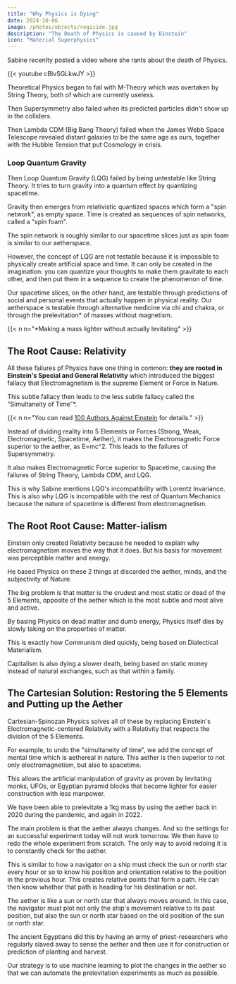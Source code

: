 ```yaml
---
title: "Why Physics is Dying"
date: 2024-10-06
image: /photos/objects/regicide.jpg
description: "The Death of Physics is caused by Einstein"
icon: "Material Superphysics"
---
```



Sabine recenlty posted a video where she rants about the death of Physics.

{{< youtube cBlvSGLkwJY >}}



Theoretical Physics began to fail with M-Theory which was overtaken by String Theory, both of which are currently useless. 

Then Supersymmetry also failed when its predicted particles didn't show up in the colliders.

Then Lambda CDM (Big Bang Theory) failed when the James Webb Space Telescope revealed distant galaxies to be the same age as ours, together with the Hubble Tension that put Cosmology in crisis.


### Loop Quantum Gravity

Then Loop Quantum Gravity (LQG) failed by being untestable like String Theory. It tries to turn gravity into a quantum effect by quantizing spacetime. 

Gravity then emerges from relativistic quantized spaces which form a "spin network", as empty space. Time is created as sequences of spin networks, called a "spin foam".

The spin network is roughly similar to our spacetime slices just as spin foam is similar to our aetherspace.  

However, the concept of LQG are not testable because it is impossible to physically create artificial space and time. It can only be created in the imagination: you can quantize your thoughts to make them gravitate to each other, and then put them in a sequence to create the phenomenon of time. 

Our spacetime slices, on the other hand, are testable through predictions of social and personal events that actually happen in physical reality. Our aetherspace is testable through alternative medicine via chi and chakra, or through the prelevitation* of masses without magnetism.  

{{< n n="*Making a mass lighter without actually levitating" >}}



## The Root Cause: Relativity

All these failures pf Physics have one thing in common: **they are rooted in Einstein's Special and General Relativity** which introduced the biggest fallacy that Electromagnetism is the supreme Element or Force in Nature.

This subtle fallacy then leads to the less subtle fallacy called the "Simultaneity of Time"*. 


{{< n n="You can read [100 Authors Against Einstein](/research/einstein/100) for details." >}}

Instead of dividing reality into 5 Elements or Forces (Strong, Weak, Electromagnetic, Spacetime, Aether), it makes the Electromagnetic Force superior to the aether, as E=mc^2. This leads to the failures of Supersymmetry.

It also makes Electromagnetic Force superior to Spacetime, causing the failures of String Theory, Lambda CDM, and LQG.

This is why Sabine mentions LQG's incompatibility with Lorentz Invariance. This is also why LQG is incompatible with the rest of Quantum Mechanics because the nature of spacetime is different from electromagnetism.  


## The Root Root Cause: Matter-ialism

Einstein only created Relativity because he needed to explain why electromagnetism moves the way that it does. But his basis for movement was perceptible matter and energy. 

He based Physics on these 2 things at discarded the aether, minds, and the subjectivity of Nature.

The big problem is that matter is the crudest and most static or dead of the 5 Elements, opposite of the aether which is the most subtle and most alive and active.

By basing Physics on dead matter and dumb energy, Physics itself dies by slowly taking on the properties of matter. 

This is exactly how Communism died quickly, being based on Dialectical Materialism. 

Capitalism is also dying a slower death, being based on static money instead of natural exchanges, such as that within a family.



## The Cartesian Solution: Restoring the 5 Elements and Putting up the Aether

Cartesian-Spinozan Physics solves all of these by replacing Einstein's Electromagnetic-centered Relativity with a Relativity that respects the division of the 5 Elements. 

For example, to undo the "simultaneity of time", we add the concept of mental time which is aethereal in nature. This aether is then superior to not only electromagnetism, but also to spacetime. 

This allows the artificial manipulation of gravity as proven by levitating monks, UFOs, or Egyptian pyramid blocks that become lighter for easier construction with less manpower. 

We have been able to prelevitate a 1kg mass by using the aether back in 2020 during the pandemic, and again in 2022. 

The main problem is that the aether always changes. And so the settings for an successful experiment today will not work tomorrow. We then have to redo the whole experiment from scratch. The only way to avoid redoing it is to constantly check for the aether. 

This is similar to how a navigator on a ship must check the sun or north star every hour or so to know his position and orientation relative to the position in the previous hour. This creates relative points that form a path. He can then know whether that path is heading for his destination or not.

The aether is like a sun or north star that always moves around. In this case, the navigator must plot not only the ship's movement relative to its past position, but also the sun or north star based on the old position of the sun or north star. 

The ancient Egyptians did this by having an army of priest-researchers who regularly slaved away to sense the aether and then use it for construction or prediction of planting and harvest. 

Our strategy is to use machine learning to plot the changes in the aether so that we can automate the prelevitation experiments as much as possible. 


<!-- In Descartes (Cartesian) Physics, the Deterministic aspects of Reality are sourced from the 4 Forces, while the Random Jumps are sourced from the 5th Force as the Aether. So Free Will is in the Aether, and the rest are non-deterministic. Mastery of the Aether and Free Will are essential in creating a better reality. Sabine doesn't believe in free will because she doesn't care about creating the best future possible and are ok with being tossed around by random jumps. She has a fatalistic attitude which is the opposite of existentialism.  -->